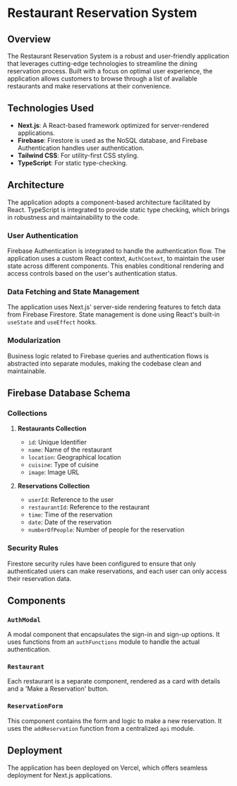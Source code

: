 # Restaurant Reservation System

## Overview

The Restaurant Reservation System is a robust and user-friendly application that leverages cutting-edge technologies to streamline the dining reservation process. Built with a focus on optimal user experience, the application allows customers to browse through a list of available restaurants and make reservations at their convenience.

## Technologies Used

- **Next.js**: A React-based framework optimized for server-rendered applications.
- **Firebase**: Firestore is used as the NoSQL database, and Firebase Authentication handles user authentication.
- **Tailwind CSS**: For utility-first CSS styling.
- **TypeScript**: For static type-checking.

## Architecture

The application adopts a component-based architecture facilitated by React. TypeScript is integrated to provide static type checking, which brings in robustness and maintainability to the code.

### User Authentication

Firebase Authentication is integrated to handle the authentication flow. The application uses a custom React context, `AuthContext`, to maintain the user state across different components. This enables conditional rendering and access controls based on the user's authentication status.

### Data Fetching and State Management

The application uses Next.js' server-side rendering features to fetch data from Firebase Firestore. State management is done using React's built-in `useState` and `useEffect` hooks.

### Modularization

Business logic related to Firebase queries and authentication flows is abstracted into separate modules, making the codebase clean and maintainable.

## Firebase Database Schema

### Collections

1. **Restaurants Collection**
    - `id`: Unique Identifier
    - `name`: Name of the restaurant
    - `location`: Geographical location
    - `cuisine`: Type of cuisine
    - `image`: Image URL
  
2. **Reservations Collection**
    - `userId`: Reference to the user
    - `restaurantId`: Reference to the restaurant
    - `time`: Time of the reservation
    - `date`: Date of the reservation
    - `numberOfPeople`: Number of people for the reservation

### Security Rules

Firestore security rules have been configured to ensure that only authenticated users can make reservations, and each user can only access their reservation data.

## Components

### `AuthModal`

A modal component that encapsulates the sign-in and sign-up options. It uses functions from an `authFunctions` module to handle the actual authentication.

### `Restaurant`

Each restaurant is a separate component, rendered as a card with details and a 'Make a Reservation' button.

### `ReservationForm`

This component contains the form and logic to make a new reservation. It uses the `addReservation` function from a centralized `api` module.

## Deployment

The application has been deployed on Vercel, which offers seamless deployment for Next.js applications.